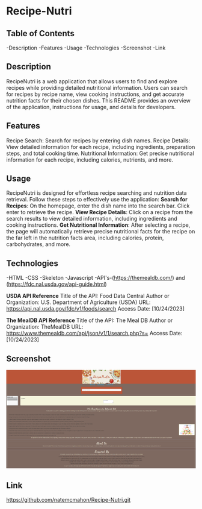 # Recipe-Nutri

## Table of Contents
-Description
-Features
-Usage
-Technologies
-Screenshot
-Link

## Description
RecipeNutri is a web application that allows users to find and explore recipes while providing detailed nutritional information. Users can search for recipes by recipe name, view cooking instructions, and get accurate nutrition facts for their chosen dishes. This README provides an overview of the application, instructions for usage, and details for developers.

## Features
Recipe Search: Search for recipes by entering dish names.
Recipe Details: View detailed information for each recipe, including ingredients, preparation steps, and total cooking time.
Nutritional Information: Get precise nutritional information for each recipe, including calories, nutrients, and more.

## Usage
RecipeNutri is designed for effortless recipe searching and nutrition data retrieval. Follow these steps to effectively use the application:
**Search for Recipes**:
On the homepage, enter the dish name into the search bar.
Click enter to retrieve the recipe.
**View Recipe Details**:
Click on a recipe from the search results to view detailed information, including ingredients and cooking instructions.
**Get Nutritional Information**:
After selecting a recipe, the page will automatically retrieve precise nutritional facts for the recipe on the far left in the nutrition facts area, including calories, protein, carbohydrates, and more.

## Technologies 
-HTML
-CSS
-Skeleton
-Javascript
-API's-(https://themealdb.com/) and (https://fdc.nal.usda.gov/api-guide.html)

**USDA API Reference**
Title of the API: Food Data Central
Author or Organization: U.S. Department of Agriculture (USDA)
URL: https://api.nal.usda.gov/fdc/v1/foods/search
Access Date: [10/24/2023]

**The MealDB API Reference**
Title of the API: The Meal DB
Author or Organization: TheMealDB
URL: https://www.themealdb.com/api/json/v1/1/search.php?s=
Access Date: [10/24/2023]

## Screenshot
![MyImage](RecipeNutri.png)

## Link
https://github.com/natemcmahon/Recipe-Nutri.git
